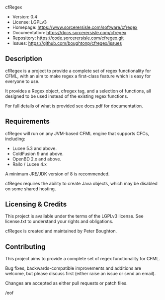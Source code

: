 cfRegex

* Version:       0.4
* License:       LGPLv3
* Homepage:      https://www.sorcerersisle.com/software/cfregex
* Documentation: https://docs.sorcerersisle.com/cfregex
* Repository:    https://code.sorcerersisle.com/cfregex.git
* Issues:        https://github.com/boughtonp/cfregex/issues


Description
-----------

cfRegex is a project to provide a complete set of regex functionality
for CFML, with an aim to make regex a first-class feature which is
easy for everyone to use.

It provides a Regex object, cfregex tag, and a selection of functions,
all designed to be used instead of the existing regex functions.

For full details of what is provided see docs.pdf for documentation.


Requirements
------------

cfRegex will run on any JVM-based CFML engine that supports CFCs, including:

* Lucee 5.3 and above.
* ColdFusion 9 and above.
* OpenBD 2.x and above.
* Railo / Lucee 4.x

A minimum JRE/JDK version of 8 is recommended.

cfRegex requires the ability to create Java objects, which may be
disabled on some shared hosting.


Licensing & Credits
-------------------

This project is available under the terms of the LGPLv3 license.
See license.txt to understand your rights and obligations.

cfRegex is created and maintained by Peter Boughton.


Contributing
------------

This project aims to provide a complete set of regex functionality for CFML.

Bug fixes, backwards-compatible improvements and additions are welcome,
but please discuss first (either raise an issue or send an email).

Changes are accepted as either pull requests or patch files.



/eof